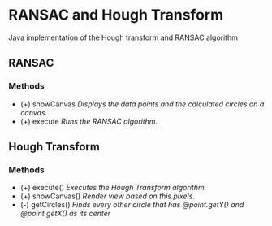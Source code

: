 # RANSAC and Hough Transform

Java implementation of the Hough transform and RANSAC algorithm

## RANSAC

### Methods

- (+) showCanvas *Displays the data points and the calculated circles on a canvas.*
- (+) execute *Runs the RANSAC algorithm.*

## Hough Transform

### Methods

- (+) execute() *Executes the Hough Transform algorithm.*
- (+) showCanvas() *Render view based on this.pixels.*
- (-) getCircles() *Finds every other circle that has @point.getY() and @point.getX() as its center*

